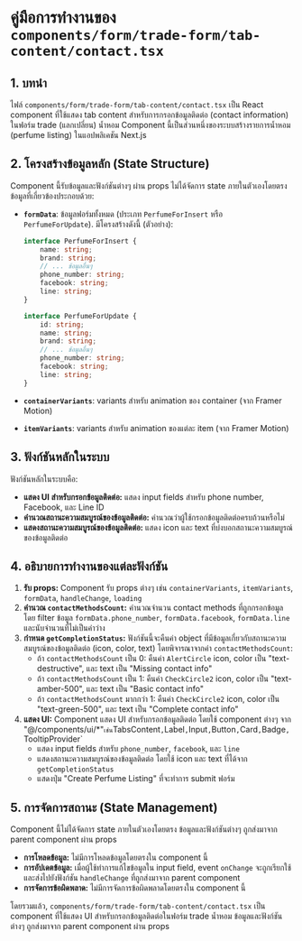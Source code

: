 # คู่มือการทำงานของ `components/form/trade-form/tab-content/contact.tsx`

## 1. บทนำ

ไฟล์ `components/form/trade-form/tab-content/contact.tsx` เป็น React component ที่ใช้แสดง tab content สำหรับการกรอกข้อมูลติดต่อ (contact information) ในฟอร์ม trade (แลกเปลี่ยน) น้ำหอม Component นี้เป็นส่วนหนึ่งของระบบสร้างรายการน้ำหอม (perfume listing) ในแอปพลิเคชัน Next.js

## 2. โครงสร้างข้อมูลหลัก (State Structure)

Component นี้รับข้อมูลและฟังก์ชันต่างๆ ผ่าน props ไม่ได้จัดการ state ภายในตัวเองโดยตรง ข้อมูลที่เกี่ยวข้องประกอบด้วย:

* **`formData`**: ข้อมูลฟอร์มทั้งหมด (ประเภท `PerfumeForInsert` หรือ `PerfumeForUpdate`). มีโครงสร้างดังนี้ (ตัวอย่าง):

    ```typescript
    interface PerfumeForInsert {
        name: string;
        brand: string;
        // ... ข้อมูลอื่นๆ
        phone_number: string;
        facebook: string;
        line: string;
    }

    interface PerfumeForUpdate {
        id: string;
        name: string;
        brand: string;
        // ... ข้อมูลอื่นๆ
        phone_number: string;
        facebook: string;
        line: string;
    }
    ```

* **`containerVariants`**: variants สำหรับ animation ของ container (จาก Framer Motion)
* **`itemVariants`**: variants สำหรับ animation ของแต่ละ item (จาก Framer Motion)

## 3. ฟังก์ชันหลักในระบบ

ฟังก์ชันหลักในระบบคือ:

* **แสดง UI สำหรับกรอกข้อมูลติดต่อ:** แสดง input fields สำหรับ phone number, Facebook, และ Line ID
* **คำนวณสถานะความสมบูรณ์ของข้อมูลติดต่อ:** คำนวณว่าผู้ใช้กรอกข้อมูลติดต่อครบถ้วนหรือไม่
* **แสดงสถานะความสมบูรณ์ของข้อมูลติดต่อ:** แสดง icon และ text ที่บ่งบอกสถานะความสมบูรณ์ของข้อมูลติดต่อ

## 4. อธิบายการทำงานของแต่ละฟังก์ชัน

1. **รับ props:** Component รับ props ต่างๆ เช่น `containerVariants`, `itemVariants`, `formData`, `handleChange`, `loading`
2. **คำนวณ `contactMethodsCount`:** คำนวณจำนวน contact methods ที่ถูกกรอกข้อมูล โดย filter ข้อมูล `formData.phone_number`, `formData.facebook`, `formData.line` และนับจำนวนที่ไม่เป็นค่าว่าง
3. **กำหนด `getCompletionStatus`:** ฟังก์ชันนี้จะคืนค่า object ที่มีข้อมูลเกี่ยวกับสถานะความสมบูรณ์ของข้อมูลติดต่อ (icon, color, text) โดยพิจารณาจากค่า `contactMethodsCount`:
    * ถ้า `contactMethodsCount` เป็น 0: คืนค่า `AlertCircle` icon, color เป็น "text-destructive", และ text เป็น "Missing contact info"
    * ถ้า `contactMethodsCount` เป็น 1: คืนค่า `CheckCircle2` icon, color เป็น "text-amber-500", และ text เป็น "Basic contact info"
    * ถ้า `contactMethodsCount` มากกว่า 1: คืนค่า `CheckCircle2` icon, color เป็น "text-green-500", และ text เป็น "Complete contact info"
4. **แสดง UI:** Component แสดง UI สำหรับกรอกข้อมูลติดต่อ โดยใช้ component ต่างๆ จาก "@/components/ui/\*"` เช่น `TabsContent`,`Label`,`Input`,`Button`,`Card`,`Badge`,`TooltipProvider`
    * แสดง input fields สำหรับ `phone_number`, `facebook`, และ `line`
    * แสดงสถานะความสมบูรณ์ของข้อมูลติดต่อ โดยใช้ icon และ text ที่ได้จาก `getCompletionStatus`
    * แสดงปุ่ม "Create Perfume Listing" ที่จะทำการ submit ฟอร์ม

## 5. การจัดการสถานะ (State Management)

Component นี้ไม่ได้จัดการ state ภายในตัวเองโดยตรง ข้อมูลและฟังก์ชันต่างๆ ถูกส่งมาจาก parent component ผ่าน props

* **การโหลดข้อมูล:** ไม่มีการโหลดข้อมูลโดยตรงใน component นี้
* **การอัปเดตข้อมูล:** เมื่อผู้ใช้ทำการแก้ไขข้อมูลใน input field, event `onChange` จะถูกเรียกใช้และส่งไปยังฟังก์ชัน `handleChange` ที่ถูกส่งมาจาก parent component
* **การจัดการข้อผิดพลาด:** ไม่มีการจัดการข้อผิดพลาดโดยตรงใน component นี้

โดยรวมแล้ว, `components/form/trade-form/tab-content/contact.tsx` เป็น component ที่ใช้แสดง UI สำหรับกรอกข้อมูลติดต่อในฟอร์ม trade น้ำหอม ข้อมูลและฟังก์ชันต่างๆ ถูกส่งมาจาก parent component ผ่าน props

